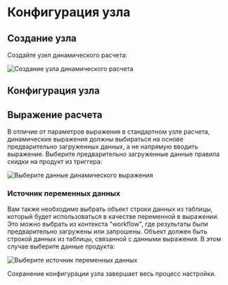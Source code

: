 # Конфигурация узла

## Создание узла

Создайте узел динамического расчета:

![Создание узла динамического расчета](https://static-docs.nocobase.com/14613f73a7dfc822a30276c8c04cdeb7.png)

## Конфигурация узла

## Выражение расчета

В отличие от параметров выражения в стандартном узле расчета, динамические выражения должны выбираться на основе предварительно загруженных данных, а не напрямую вводить выражение. Выберите предварительно загруженные данные правила скидки на продукт из триггера:

![Выберите данные динамического выражения](https://static-docs.nocobase.com/21ccc63e604dd90b7d26c3c33c12d671.png)

### Источник переменных данных

Вам также необходимо выбрать объект строки данных из таблицы, который будет использоваться в качестве переменной в выражении. Это можно выбрать из контекста "workflow", где результаты были предварительно загружены или запрошены. Объект должен быть строкой данных из таблицы, связанной с данными выражения. В этом случае выберите данные продукта:

![Выберите источник переменных данных](https://static-docs.nocobase.com/afbffe9661539d26e4b175ae8a4b28f7.png)

Сохранение конфигурации узла завершает весь процесс настройки.

